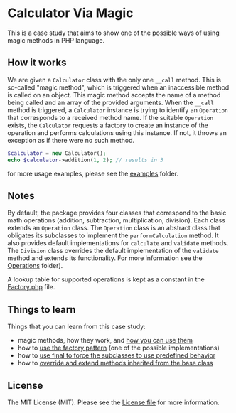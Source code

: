 # Calculator Via Magic

This is a case study that aims to show one of the possible ways of using magic methods in PHP language.


## How it works

We are given a `Calculator` class with the only one `__call` method. This is so-called "magic method", which is
triggered when an inaccessible method is called on an object. This magic method accepts the name of a method being
called and an array of the provided arguments. When the `__call` method is triggered, a `Calculator` instance is trying
to identify an `Operation` that corresponds to a received method name. If the suitable `Operation` exists, the `Calculator`
requests a factory to create an instance of the operation and performs calculations using this instance. If not, it throws
an exception as if there were no such method.

```php
$calculator = new Calculator();
echo $calculator->addition(1, 2); // results in 3
```
for more usage examples, please see the [examples](examples/) folder.


## Notes

By default, the package provides four classes that correspond to the basic math operations (addition, subtraction,
multiplication, division). Each class extends an `Operation` class. The `Operation` class is an abstract class that
obligates its subclasses to implement the `performCalculation` method. It also provides default implementations for
`calculate` and `validate` methods. The `Division` class overrides the default implementation of the `validate` method
and extends its functionality. For more information see the [Operations](src/Operations/) folder).

A lookup table for supported operations is kept as a constant in the [Factory.php](src/Operations/Factory.php) file.


## Things to learn

[//]: # (@todo don't forget to update the line numbers)
Things that you can learn from this case study:
- magic methods, how they work, and [how you can use them](src/Calculator.php#L36)
- how to [use the factory pattern](src/Operations/Factory.php) (one of the possible implementations)
- how to [use final to force the subclasses to use predefined behavior](src/Operations/Operation.php#L23)
- how to [override and extend methods inherited from the base class](src/Operations/Division.php#L28)


## License

The MIT License (MIT). Please see the [License file](LICENSE.md) for more information.